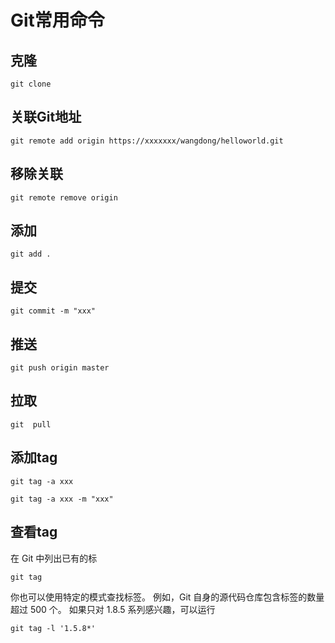 # Git常用命令

## 克隆

```
git clone 
```

## 关联Git地址

```
git remote add origin https://xxxxxxx/wangdong/helloworld.git
```

## 移除关联

```
git remote remove origin
```

## 添加

```
git add .
```

## 提交

```
git commit -m "xxx"
```

## 推送

```
git push origin master 
```

## 拉取

```
git  pull 
```
## 添加tag

```
git tag -a xxx
```

```
git tag -a xxx -m "xxx"
```

## 查看tag 

在 Git 中列出已有的标

```
git tag 
```

你也可以使用特定的模式查找标签。 例如，Git 自身的源代码仓库包含标签的数量超过 500 个。 如果只对 1.8.5 系列感兴趣，可以运行

```
git tag -l '1.5.8*'
```